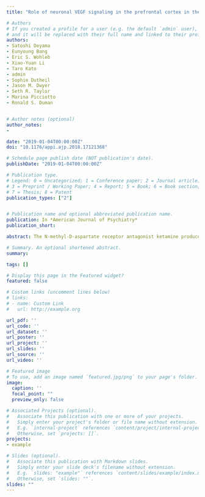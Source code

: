 ```yaml
---
title: "Role of neuronal VEGF signaling in the prefrontal cortex in the rapid antidepressant effects of ketamine"

# Authors
# If you created a profile for a user (e.g. the default `admin` user), write the username (folder name) here
# and it will be replaced with their full name and linked to their profile.
authors:
- Satoshi Deyama
- Eunyoung Bang
- Eric S. Wohleb
- Xiao-Yuan Li
- Taro Kato
- admin
- Sophie Dutheil
- Jason M. Dwyer
- Seth R. Taylor
- Marina Picciotto
- Ronald S. Duman


# Author notes (optional)
author_notes:
-

date: "2019-01-04T00:00:00Z"
doi: "10.1176/appi.ajp.2018.17121368"

# Schedule page publish date (NOT publication's date).
publishDate: "2019-01-04T00:00:00Z"

# Publication type.
# Legend: 0 = Uncategorized; 1 = Conference paper; 2 = Journal article;
# 3 = Preprint / Working Paper; 4 = Report; 5 = Book; 6 = Book section;
# 7 = Thesis; 8 = Patent
publication_types: ["2"]


# Publication name and optional abbreviated publication name.
publication: In *American Journal of Psychiatry*
publication_short:

abstract: The N-methyl-D-aspartate receptor antagonist ketamine produces rapid and sustained antidepressant actions even in patients with treatment-resistant depression. Vascular endothelial growth factor (VEGF) has been implicated in the effects of conventional monoamine-based antidepressants, but the role of VEGF in the rapid antidepressant actions of ketamine remains unclear. The authors examined whether neuronal VEGF signaling in the medial prefrontal cortex (mPFC) mediates the rapid antidepressant actions of ketamine. The authors used a combination of approaches, including conditional, neuron-specific knockout of VEGF or its receptor, Flk-1; antibody neutralization; viral-mediated knockdown of Flk-1; and pharmacological inhibitors. Further in vitro and in vivo experiments were performed to examine whether neuronal VEGF signaling was required for the neurotrophic and synaptogenic actions of ketamine that underlie its behavioral actions. The behavioral actions of systemic ketamine are blocked by forebrain excitatory neuron-specific deletion of either VEGF or Flk-1 or by intra-mPFC infusion of a VEGF neutralizing antibody. Moreover, intra-mPFC infusions of VEGF are sufficient to produce rapid ketamine-like behavioral actions, and these effects are blocked by neuron-specific Flk-1 deletion. The results also show that local knockdown of Flk-1 in mPFC excitatory neurons in adulthood blocks the behavioral effects of systemic ketamine. Moreover, inhibition of neuronal VEGF signaling blocks the neurotrophic and synaptogenic effects of ketamine. Together, these findings indicate that neuronal VEGF–Flk-1 signaling in the mPFC plays an essential role in the antidepressant actions of ketamine.

# Summary. An optional shortened abstract.
summary:

tags: []

# Display this page in the Featured widget?
featured: false

# Custom links (uncomment lines below)
# links:
# - name: Custom Link
#   url: http://example.org

url_pdf: ''
url_code: ''
url_dataset: ''
url_poster: ''
url_project: ''
url_slides: ''
url_source: ''
url_video: ''

# Featured image
# To use, add an image named `featured.jpg/png` to your page's folder.
image:
  caption: ''
  focal_point: ""
  preview_only: false

# Associated Projects (optional).
#   Associate this publication with one or more of your projects.
#   Simply enter your project's folder or file name without extension.
#   E.g. `internal-project` references `content/project/internal-project/index.md`.
#   Otherwise, set `projects: []`.
projects:
- example

# Slides (optional).
#   Associate this publication with Markdown slides.
#   Simply enter your slide deck's filename without extension.
#   E.g. `slides: "example"` references `content/slides/example/index.md`.
#   Otherwise, set `slides: ""`.
slides: ""
---
```


